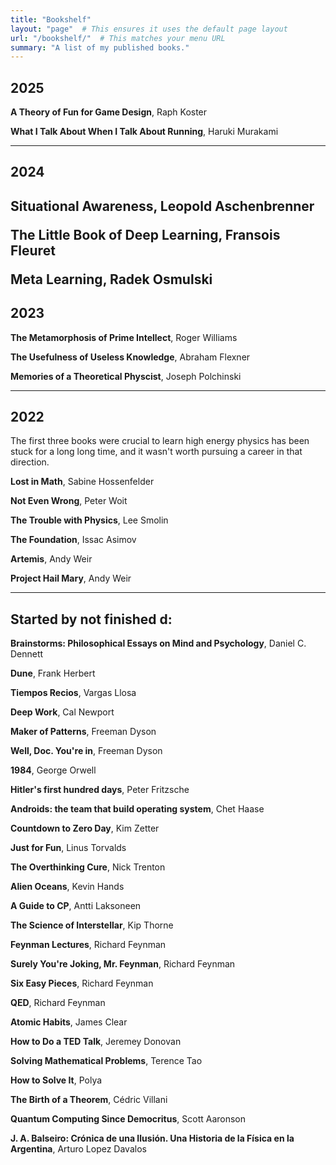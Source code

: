 ```yaml
---
title: "Bookshelf"
layout: "page"  # This ensures it uses the default page layout
url: "/bookshelf/"  # This matches your menu URL
summary: "A list of my published books."
---
```


## 2025

**A Theory of Fun for Game Design**, Raph Koster<p>
**What I Talk About When I Talk About Running**, Haruki Murakami

---
## 2024

**Situational Awareness**, Leopold Aschenbrenner<p>
**The Little Book of Deep Learning**, Fransois Fleuret<p>
**Meta Learning**, Radek Osmulski
---
## 2023

**The Metamorphosis of Prime Intellect**, Roger Williams<p> 
**The Usefulness of Useless Knowledge**, Abraham Flexner<p>
**Memories of a Theoretical Physcist**, Joseph Polchinski

---
## 2022

The first three books were crucial to learn high energy physics has been stuck for a long long time, and it wasn't worth pursuing a career in that direction.

**Lost in Math**, Sabine Hossenfelder<p>
**Not Even Wrong**, Peter Woit<p>
**The Trouble with Physics**, Lee Smolin<p>
**The Foundation**, Issac Asimov<p>
**Artemis**, Andy Weir<p>
**Project Hail Mary**, Andy Weir

---
## Started by not finished d: 

**Brainstorms: Philosophical Essays on Mind and Psychology**, Daniel C. Dennett<p>
**Dune**, Frank Herbert<p>
**Tiempos Recios**, Vargas Llosa<p>
**Deep Work**, Cal Newport<p>
**Maker of Patterns**, Freeman Dyson<p>
**Well, Doc. You're in**, Freeman Dyson<p>
**1984**, George Orwell<p>
**Hitler's first hundred days**, Peter Fritzsche<p>
**Androids: the team that build operating system**, Chet Haase<p>
**Countdown to Zero Day**, Kim Zetter<p>
**Just for Fun**, Linus Torvalds<p>
**The Overthinking Cure**, Nick Trenton<p>
**Alien Oceans**, Kevin Hands<p>
**A Guide to CP**, Antti Laksoneen<p>
**The Science of Interstellar**, Kip Thorne<p>
**Feynman Lectures**, Richard Feynman<p>
**Surely You're Joking, Mr. Feynman**, Richard Feynman<p>
**Six Easy Pieces**, Richard Feynman<p>
**QED**, Richard Feynman<p>
**Atomic Habits**, James Clear<p>
**How to Do a TED Talk**, Jeremey Donovan<p>
**Solving Mathematical Problems**, Terence Tao<p>
**How to Solve It**, Polya<p>
**The Birth of a Theorem**, Cédric Villani<p>
**Quantum Computing Since Democritus**, Scott Aaronson<p>
**J. A. Balseiro: Crónica de una Ilusión. Una Historia de la Física en la Argentina**, Arturo Lopez Davalos
